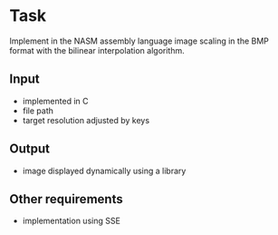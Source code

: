 # Task
Implement in the NASM assembly language image scaling in the BMP format with the bilinear interpolation algorithm. 

## Input
- implemented in C
- file path
- target resolution adjusted by keys

## Output
- image displayed dynamically using a library

## Other requirements
- implementation using SSE
